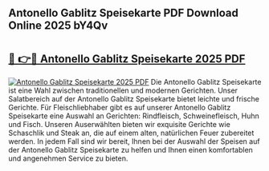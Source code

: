 ## Antonello Gablitz Speisekarte PDF Download Online 2025 bY4Qv

# <h2><a href="http://gcd0pud.nevu.top/?p=Antonello+Gablitz+Speisekarte">🔗 👉🔴 Antonello Gablitz Speisekarte 2025 PDF</a></h2>

[![Antonello Gablitz Speisekarte 2025 PDF](https://i.imgur.com/dBaPXMq.png)](http://gcd0pud.nevu.top/?p=Antonello+Gablitz+Speisekarte)
Die Antonello Gablitz Speisekarte ist eine Wahl zwischen traditionellen und modernen Gerichten. Unser Salatbereich auf der Antonello Gablitz Speisekarte bietet leichte und frische Gerichte. Für Fleischliebhaber gibt es auf unserer Antonello Gablitz Speisekarte eine Auswahl an Gerichten: Rindfleisch, Schweinefleisch, Huhn und Fisch. Unseren Auserwählten bieten wir exquisite Gerichte wie Schaschlik und Steak an, die auf einem alten, natürlichen Feuer zubereitet werden. In jedem Fall sind wir bereit, Ihnen bei der Auswahl der Speisen auf der Antonello Gablitz Speisekarte zu helfen und Ihnen einen komfortablen und angenehmen Service zu bieten.
